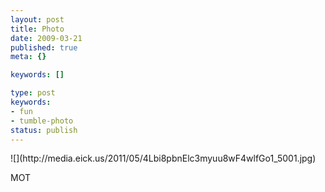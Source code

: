 ```yaml
---
layout: post
title: Photo
date: 2009-03-21
published: true
meta: {}

keywords: []

type: post
keywords:
- fun
- tumble-photo
status: publish
---
```

<div class="figure">            ![](http://media.eick.us/2011/05/4Lbi8pbnElc3myuu8wF4wlfGo1_5001.jpg)        </div>

MOT

